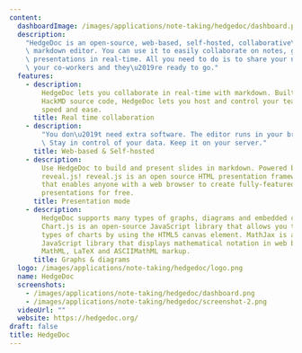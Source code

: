 ```yaml
---
content:
  dashboardImage: /images/applications/note-taking/hedgedoc/dashboard.png
  description:
    "HedgeDoc is an open-source, web-based, self-hosted, collaborative\
    \ markdown editor. You can use it to easily collaborate on notes, graphs and even\
    \ presentations in real-time. All you need to do is to share your note-link to\
    \ your co-workers and they\u2019re ready to go."
  features:
    - description:
        HedgeDoc lets you collaborate in real-time with markdown. Built on
        HackMD source code, HedgeDoc lets you host and control your team's content with
        speed and ease.
      title: Real time collaboration
    - description:
        "You don\u2019t need extra software. The editor runs in your browser.\
        \ Stay in control of your data. Keep it on your server."
      title: Web-based & Self-hosted
    - description:
        Use HedgeDoc to build and present slides in markdown. Powered by
        reveal.js! reveal.js is an open source HTML presentation framework. It's a tool
        that enables anyone with a web browser to create fully-featured and beautiful
        presentations for free.
      title: Presentation mode
    - description:
        HedgeDoc supports many types of graphs, diagrams and embedded content.
        Chart.js is an open-source JavaScript library that allows you to draw different
        types of charts by using the HTML5 canvas element. MathJax is a cross-browser
        JavaScript library that displays mathematical notation in web browsers, using
        MathML, LaTeX and ASCIIMathML markup.
      title: Graphs & diagrams
  logo: /images/applications/note-taking/hedgedoc/logo.png
  name: HedgeDoc
  screenshots:
    - /images/applications/note-taking/hedgedoc/dashboard.png
    - /images/applications/note-taking/hedgedoc/screenshot-2.png
  videoUrl: ""
  website: https://hedgedoc.org/
draft: false
title: HedgeDoc
---
```

